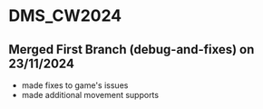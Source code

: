 # DMS_CW2024

## Merged First Branch (debug-and-fixes) on 23/11/2024
- made fixes to game's issues
- made additional movement supports
